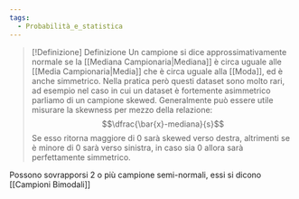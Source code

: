 ```yaml
---
tags:
  - Probabilità_e_statistica
---
```


>[!Definizione]  Definizione
>Un campione si dice approssimativamente normale se la [[Mediana Campionaria|Mediana]] è circa uguale alle [[Media Campionaria|Media]] che è circa uguale alla [[Moda]], ed è anche simmetrico.
>Nella pratica però questi dataset sono molto rari, ad esempio nel caso in cui un dataset è fortemente asimmetrico parliamo di un campione skewed.
>Generalmente può essere utile misurare la skewness per mezzo della relazione:
>$$\dfrac{\bar{x}-mediana}{s}$$
>Se esso ritorna maggiore di 0 sarà skewed verso destra, altrimenti se è minore di 0 sarà verso sinistra, in caso sia 0 allora sarà perfettamente simmetrico.

Possono sovrapporsi 2 o più campione semi-normali,  essi si dicono [[Campioni Bimodali]]